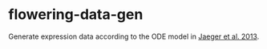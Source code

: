 # flowering-data-gen
Generate expression data according to the ODE model in [Jaeger et al. 2013](https://doi.org/10.1105/tpc.113.109355).
